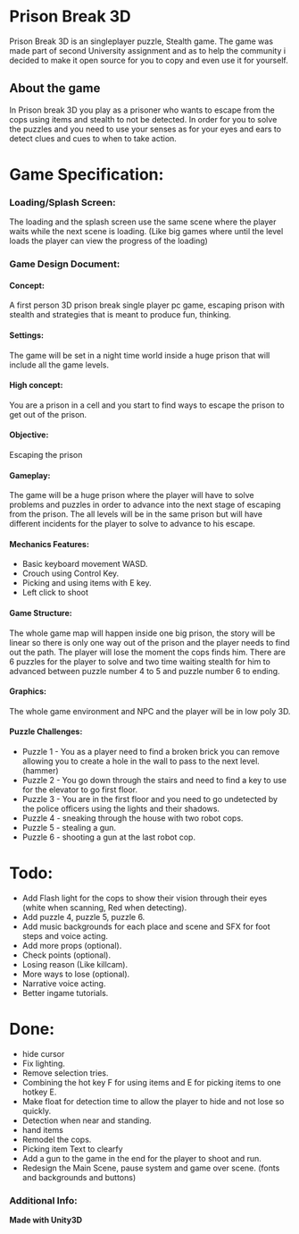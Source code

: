 
# Prison Break 3D

Prison Break 3D is an singleplayer puzzle, Stealth game. The game was made part of second University assignment and as to help the community i decided to make it open source for you to copy and even use it for yourself.


## About the game
In Prison break 3D you play as a prisoner who wants to escape from the cops using items and stealth to not be detected. In order for you to solve the puzzles and you need to use your senses as for your eyes and ears to detect clues and cues to when to take action.


# Game Specification:
  ### Loading/Splash Screen:
The loading and the splash screen use the same scene where the player waits while the next scene is loading. (Like big games where until the level loads the player can view the progress of the loading)
### Game Design Document:
#### Concept: 
A first person 3D prison break single player pc game, escaping prison with stealth and strategies that is meant to produce fun, thinking.

#### Settings:
The game will be set in a night time world inside a huge prison that will include all the game levels.

#### High concept:
You are a prison in a cell and you start to find ways to escape the prison to get out of the prison.

#### Objective:
Escaping the prison

#### Gameplay:
The game will be a huge prison where the player will have to solve problems and puzzles in order to advance into the next stage of escaping from the prison. The all levels will be in the same prison but will have different incidents for the player to solve to advance to his escape.

#### Mechanics Features:
- Basic keyboard movement WASD.
- Crouch using Control Key.
- Picking and using items with E key.
- Left click to shoot

#### Game Structure:
The whole game map will happen inside one big prison, the story will be linear so there is only one way out of the prison and the player needs to find out the path.
The player will lose the moment the cops finds him.
There are 6 puzzles for the player to solve and two time waiting stealth for him to advanced between puzzle number 4 to 5 and puzzle number 6 to ending.

#### Graphics:
The whole game environment and NPC and the player will be in low poly 3D.





#### Puzzle Challenges:
- Puzzle 1 - You as a player need to find a broken brick you can remove allowing you to create a hole in the wall to pass to the next level. (hammer)
- Puzzle 2 - You go down through the stairs and need to find a key to use for the elevator to go first floor.
- Puzzle 3 - You are in the first floor and you need to go undetected by the police officers using the lights and their shadows.
- Puzzle 4 - sneaking through the house with two robot cops.
- Puzzle 5 - stealing a gun.
- Puzzle 6 - shooting a gun at the last robot cop.
  

# Todo:
- Add Flash light for the cops to show their vision through their eyes (white when scanning, Red when detecting).
- Add puzzle 4, puzzle 5, puzzle 6.
- Add music backgrounds for each place and scene and SFX for foot steps and voice acting.
- Add more props (optional).
- Check points (optional). 
- Losing reason (Like killcam).
- More ways to lose (optional).
- Narrative voice acting.
- Better ingame tutorials.


# Done:
- hide cursor
- Fix lighting.
- Remove selection tries.
- Combining the hot key F for using items and E for picking items to one hotkey E.
- Make float for detection time to allow the player to hide and not lose so quickly.
- Detection when near and standing.
- hand items
- Remodel the cops.
- Picking item Text to clearfy
- Add a gun to the game in the end for the player to shoot and run.
- Redesign the Main Scene, pause system and game over scene. (fonts and backgrounds and buttons)

### Additional Info:
**Made with Unity3D**

